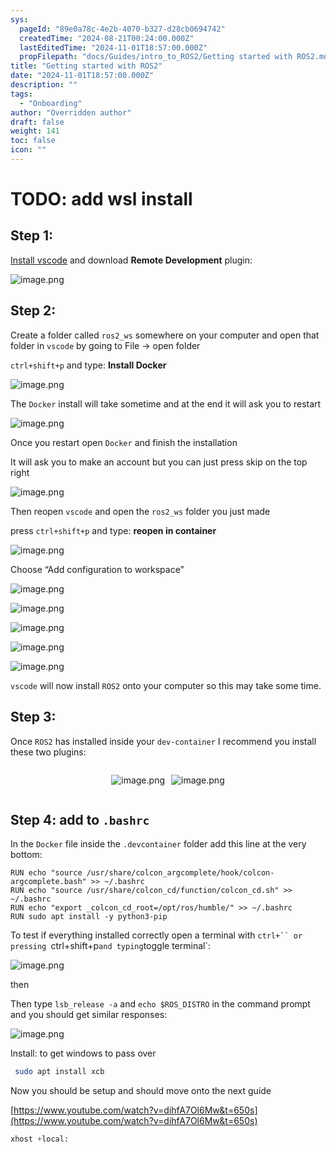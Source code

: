 ```yaml
---
sys:
  pageId: "89e0a78c-4e2b-4070-b327-d28cb0694742"
  createdTime: "2024-08-21T00:24:00.000Z"
  lastEditedTime: "2024-11-01T18:57:00.000Z"
  propFilepath: "docs/Guides/intro_to_ROS2/Getting started with ROS2.md"
title: "Getting started with ROS2"
date: "2024-11-01T18:57:00.000Z"
description: ""
tags:
  - "Onboarding"
author: "Overridden author"
draft: false
weight: 141
toc: false
icon: ""
---
```


# TODO: add wsl install

## Step 1:

[Install vscode](https://code.visualstudio.com/download) and download **Remote Development** plugin:

![image.png](https://prod-files-secure.s3.us-west-2.amazonaws.com/d518164a-d88e-44d1-a4ee-3adb3bd8bce0/efb52993-1881-4a40-b95e-6f020334f022/image.png?X-Amz-Algorithm=AWS4-HMAC-SHA256&X-Amz-Content-Sha256=UNSIGNED-PAYLOAD&X-Amz-Credential=ASIAZI2LB4665VI2RBEZ%2F20250418%2Fus-west-2%2Fs3%2Faws4_request&X-Amz-Date=20250418T220757Z&X-Amz-Expires=3600&X-Amz-Security-Token=IQoJb3JpZ2luX2VjEPb%2F%2F%2F%2F%2F%2F%2F%2F%2F%2FwEaCXVzLXdlc3QtMiJGMEQCIDu7s4TaUZAts5%2BjuDi3%2FWxe50BKU3ZvpuiGY24ZTRCtAiAYjeu9NhVFA8wf31K8Mt%2Bqj5A62TbWB4j0OdFKcL%2FtdSr%2FAwh%2FEAAaDDYzNzQyMzE4MzgwNSIMnuFkQiV81%2Fgu2p1WKtwD9oEJaJcGQMMQ8UjTjWKWgnwa4gkAhpe%2Fz8C0U%2FjVMOylon9wdAJIGidp7e8jMCfgsvik6V2HTKl1L%2BAzOw3w0GcRCoeDter7pdhgpNn574wL4%2F90IPuSHgJejAKbF7NPTowF65Pr%2FEctW8qi1thPi7bLI6WGqiny9Z%2BUH9eRQ9sDdujW6Z0EAl9YUE%2FEkugz1gm4vGNKooVuW8HE2DhCPOs%2FVbg%2FHytkSrlunEnaqEkSFYtDpe5bqXWr%2F2xw7xdSgM45Brl7j8spd7%2BgAaZzeQqixg%2Fn5kOL4w0h34hxfHMLLWYDbdv33job%2FGCOe2DCzJ7Iy3MFzdmA0cBsaiAkKpc8E6I3mXP6Ya6zVJOF2lq45X6z2wkcl6gCbGYHynYD4g%2FPIPlQMhguPL%2BPgyfjE4iv5MozdSMVf887OAo4ZxXAfE3DB9iT1dHHtpde6EbUCU7hZjWqbhmkgDclN%2FVupvfplwgy8hYms8aF%2FYUQvI1ZEYSdySAxMNwn51VM8%2BNtAiCX0qB6uDPRCsqIPcqH%2BlzsDBiVcETIh%2BDXkQa2GcrPSCMXXaKm39NQJ%2B9YqSZxV02lfbvDoJ39fPfd7WicnolUVKNyFZDHvCafhOsixS0pxyAKE9%2Bvgg890k4wyZiLwAY6pgGCXSluffNOowrDwSq2mRtXQhUKcibK5JylJIQLivW3T9dbgaor1l7nr7x4Ip4cuDLjegIZC6IeY51QMNaOJJfUtRECAmeDwi3aLlP%2FFfixedM9tQWCKu9z41HdTmuk3M6kjsTVh0AiLTwYFCR76%2Biwy2L4NuqmQmsa6fPXCSCkIOMDxycS3LH9Z0598tJkuEucaMm42du3nwLFldacZT54ZBRuUKtU&X-Amz-Signature=dade82a817829ec79e462531e541aa32ce58ee05f6e11e5d20c5505d4be5b29e&X-Amz-SignedHeaders=host&x-id=GetObject)

## Step 2:

Create a folder called `ros2_ws` somewhere on your computer and open that folder in `vscode` by going to File → open folder 

`ctrl+shift+p` and type: **Install Docker**

![image.png](https://prod-files-secure.s3.us-west-2.amazonaws.com/d518164a-d88e-44d1-a4ee-3adb3bd8bce0/2269dc0e-1cd5-47ff-bceb-c04ad9b2eab0/image.png?X-Amz-Algorithm=AWS4-HMAC-SHA256&X-Amz-Content-Sha256=UNSIGNED-PAYLOAD&X-Amz-Credential=ASIAZI2LB4665VI2RBEZ%2F20250418%2Fus-west-2%2Fs3%2Faws4_request&X-Amz-Date=20250418T220758Z&X-Amz-Expires=3600&X-Amz-Security-Token=IQoJb3JpZ2luX2VjEPb%2F%2F%2F%2F%2F%2F%2F%2F%2F%2FwEaCXVzLXdlc3QtMiJGMEQCIDu7s4TaUZAts5%2BjuDi3%2FWxe50BKU3ZvpuiGY24ZTRCtAiAYjeu9NhVFA8wf31K8Mt%2Bqj5A62TbWB4j0OdFKcL%2FtdSr%2FAwh%2FEAAaDDYzNzQyMzE4MzgwNSIMnuFkQiV81%2Fgu2p1WKtwD9oEJaJcGQMMQ8UjTjWKWgnwa4gkAhpe%2Fz8C0U%2FjVMOylon9wdAJIGidp7e8jMCfgsvik6V2HTKl1L%2BAzOw3w0GcRCoeDter7pdhgpNn574wL4%2F90IPuSHgJejAKbF7NPTowF65Pr%2FEctW8qi1thPi7bLI6WGqiny9Z%2BUH9eRQ9sDdujW6Z0EAl9YUE%2FEkugz1gm4vGNKooVuW8HE2DhCPOs%2FVbg%2FHytkSrlunEnaqEkSFYtDpe5bqXWr%2F2xw7xdSgM45Brl7j8spd7%2BgAaZzeQqixg%2Fn5kOL4w0h34hxfHMLLWYDbdv33job%2FGCOe2DCzJ7Iy3MFzdmA0cBsaiAkKpc8E6I3mXP6Ya6zVJOF2lq45X6z2wkcl6gCbGYHynYD4g%2FPIPlQMhguPL%2BPgyfjE4iv5MozdSMVf887OAo4ZxXAfE3DB9iT1dHHtpde6EbUCU7hZjWqbhmkgDclN%2FVupvfplwgy8hYms8aF%2FYUQvI1ZEYSdySAxMNwn51VM8%2BNtAiCX0qB6uDPRCsqIPcqH%2BlzsDBiVcETIh%2BDXkQa2GcrPSCMXXaKm39NQJ%2B9YqSZxV02lfbvDoJ39fPfd7WicnolUVKNyFZDHvCafhOsixS0pxyAKE9%2Bvgg890k4wyZiLwAY6pgGCXSluffNOowrDwSq2mRtXQhUKcibK5JylJIQLivW3T9dbgaor1l7nr7x4Ip4cuDLjegIZC6IeY51QMNaOJJfUtRECAmeDwi3aLlP%2FFfixedM9tQWCKu9z41HdTmuk3M6kjsTVh0AiLTwYFCR76%2Biwy2L4NuqmQmsa6fPXCSCkIOMDxycS3LH9Z0598tJkuEucaMm42du3nwLFldacZT54ZBRuUKtU&X-Amz-Signature=a4c1107d520ebe48e86d4391a6f371964b4ae8cfd4a0012b966a74a0935d8fbc&X-Amz-SignedHeaders=host&x-id=GetObject)

The `Docker` install will take sometime and at the end it will ask you to restart

![image.png](https://prod-files-secure.s3.us-west-2.amazonaws.com/d518164a-d88e-44d1-a4ee-3adb3bd8bce0/ed233f78-be33-4b1f-b89c-9c346c0e961e/image.png?X-Amz-Algorithm=AWS4-HMAC-SHA256&X-Amz-Content-Sha256=UNSIGNED-PAYLOAD&X-Amz-Credential=ASIAZI2LB4665VI2RBEZ%2F20250418%2Fus-west-2%2Fs3%2Faws4_request&X-Amz-Date=20250418T220758Z&X-Amz-Expires=3600&X-Amz-Security-Token=IQoJb3JpZ2luX2VjEPb%2F%2F%2F%2F%2F%2F%2F%2F%2F%2FwEaCXVzLXdlc3QtMiJGMEQCIDu7s4TaUZAts5%2BjuDi3%2FWxe50BKU3ZvpuiGY24ZTRCtAiAYjeu9NhVFA8wf31K8Mt%2Bqj5A62TbWB4j0OdFKcL%2FtdSr%2FAwh%2FEAAaDDYzNzQyMzE4MzgwNSIMnuFkQiV81%2Fgu2p1WKtwD9oEJaJcGQMMQ8UjTjWKWgnwa4gkAhpe%2Fz8C0U%2FjVMOylon9wdAJIGidp7e8jMCfgsvik6V2HTKl1L%2BAzOw3w0GcRCoeDter7pdhgpNn574wL4%2F90IPuSHgJejAKbF7NPTowF65Pr%2FEctW8qi1thPi7bLI6WGqiny9Z%2BUH9eRQ9sDdujW6Z0EAl9YUE%2FEkugz1gm4vGNKooVuW8HE2DhCPOs%2FVbg%2FHytkSrlunEnaqEkSFYtDpe5bqXWr%2F2xw7xdSgM45Brl7j8spd7%2BgAaZzeQqixg%2Fn5kOL4w0h34hxfHMLLWYDbdv33job%2FGCOe2DCzJ7Iy3MFzdmA0cBsaiAkKpc8E6I3mXP6Ya6zVJOF2lq45X6z2wkcl6gCbGYHynYD4g%2FPIPlQMhguPL%2BPgyfjE4iv5MozdSMVf887OAo4ZxXAfE3DB9iT1dHHtpde6EbUCU7hZjWqbhmkgDclN%2FVupvfplwgy8hYms8aF%2FYUQvI1ZEYSdySAxMNwn51VM8%2BNtAiCX0qB6uDPRCsqIPcqH%2BlzsDBiVcETIh%2BDXkQa2GcrPSCMXXaKm39NQJ%2B9YqSZxV02lfbvDoJ39fPfd7WicnolUVKNyFZDHvCafhOsixS0pxyAKE9%2Bvgg890k4wyZiLwAY6pgGCXSluffNOowrDwSq2mRtXQhUKcibK5JylJIQLivW3T9dbgaor1l7nr7x4Ip4cuDLjegIZC6IeY51QMNaOJJfUtRECAmeDwi3aLlP%2FFfixedM9tQWCKu9z41HdTmuk3M6kjsTVh0AiLTwYFCR76%2Biwy2L4NuqmQmsa6fPXCSCkIOMDxycS3LH9Z0598tJkuEucaMm42du3nwLFldacZT54ZBRuUKtU&X-Amz-Signature=37e817d328279a48c08d06136d59ae19f9ec3edce047dad92acc3ee2c28a34d2&X-Amz-SignedHeaders=host&x-id=GetObject)

Once you restart open `Docker` and finish the installation

It will ask you to make an account but you can just press skip on the top right

![image.png](https://prod-files-secure.s3.us-west-2.amazonaws.com/d518164a-d88e-44d1-a4ee-3adb3bd8bce0/21010ad9-1659-4fd9-9f59-9932a09b2a3d/image.png?X-Amz-Algorithm=AWS4-HMAC-SHA256&X-Amz-Content-Sha256=UNSIGNED-PAYLOAD&X-Amz-Credential=ASIAZI2LB4665VI2RBEZ%2F20250418%2Fus-west-2%2Fs3%2Faws4_request&X-Amz-Date=20250418T220758Z&X-Amz-Expires=3600&X-Amz-Security-Token=IQoJb3JpZ2luX2VjEPb%2F%2F%2F%2F%2F%2F%2F%2F%2F%2FwEaCXVzLXdlc3QtMiJGMEQCIDu7s4TaUZAts5%2BjuDi3%2FWxe50BKU3ZvpuiGY24ZTRCtAiAYjeu9NhVFA8wf31K8Mt%2Bqj5A62TbWB4j0OdFKcL%2FtdSr%2FAwh%2FEAAaDDYzNzQyMzE4MzgwNSIMnuFkQiV81%2Fgu2p1WKtwD9oEJaJcGQMMQ8UjTjWKWgnwa4gkAhpe%2Fz8C0U%2FjVMOylon9wdAJIGidp7e8jMCfgsvik6V2HTKl1L%2BAzOw3w0GcRCoeDter7pdhgpNn574wL4%2F90IPuSHgJejAKbF7NPTowF65Pr%2FEctW8qi1thPi7bLI6WGqiny9Z%2BUH9eRQ9sDdujW6Z0EAl9YUE%2FEkugz1gm4vGNKooVuW8HE2DhCPOs%2FVbg%2FHytkSrlunEnaqEkSFYtDpe5bqXWr%2F2xw7xdSgM45Brl7j8spd7%2BgAaZzeQqixg%2Fn5kOL4w0h34hxfHMLLWYDbdv33job%2FGCOe2DCzJ7Iy3MFzdmA0cBsaiAkKpc8E6I3mXP6Ya6zVJOF2lq45X6z2wkcl6gCbGYHynYD4g%2FPIPlQMhguPL%2BPgyfjE4iv5MozdSMVf887OAo4ZxXAfE3DB9iT1dHHtpde6EbUCU7hZjWqbhmkgDclN%2FVupvfplwgy8hYms8aF%2FYUQvI1ZEYSdySAxMNwn51VM8%2BNtAiCX0qB6uDPRCsqIPcqH%2BlzsDBiVcETIh%2BDXkQa2GcrPSCMXXaKm39NQJ%2B9YqSZxV02lfbvDoJ39fPfd7WicnolUVKNyFZDHvCafhOsixS0pxyAKE9%2Bvgg890k4wyZiLwAY6pgGCXSluffNOowrDwSq2mRtXQhUKcibK5JylJIQLivW3T9dbgaor1l7nr7x4Ip4cuDLjegIZC6IeY51QMNaOJJfUtRECAmeDwi3aLlP%2FFfixedM9tQWCKu9z41HdTmuk3M6kjsTVh0AiLTwYFCR76%2Biwy2L4NuqmQmsa6fPXCSCkIOMDxycS3LH9Z0598tJkuEucaMm42du3nwLFldacZT54ZBRuUKtU&X-Amz-Signature=0432c154c3d851e5a6bb88f95654afe25e3793bd68a33c72b16b0d34d095bda1&X-Amz-SignedHeaders=host&x-id=GetObject)

Then reopen `vscode` and open the `ros2_ws` folder you just made

press `ctrl+shift+p` and type: **reopen in container**

![image.png](https://prod-files-secure.s3.us-west-2.amazonaws.com/d518164a-d88e-44d1-a4ee-3adb3bd8bce0/4e93b8c2-41ad-488c-8095-c74205196118/image.png?X-Amz-Algorithm=AWS4-HMAC-SHA256&X-Amz-Content-Sha256=UNSIGNED-PAYLOAD&X-Amz-Credential=ASIAZI2LB4665VI2RBEZ%2F20250418%2Fus-west-2%2Fs3%2Faws4_request&X-Amz-Date=20250418T220758Z&X-Amz-Expires=3600&X-Amz-Security-Token=IQoJb3JpZ2luX2VjEPb%2F%2F%2F%2F%2F%2F%2F%2F%2F%2FwEaCXVzLXdlc3QtMiJGMEQCIDu7s4TaUZAts5%2BjuDi3%2FWxe50BKU3ZvpuiGY24ZTRCtAiAYjeu9NhVFA8wf31K8Mt%2Bqj5A62TbWB4j0OdFKcL%2FtdSr%2FAwh%2FEAAaDDYzNzQyMzE4MzgwNSIMnuFkQiV81%2Fgu2p1WKtwD9oEJaJcGQMMQ8UjTjWKWgnwa4gkAhpe%2Fz8C0U%2FjVMOylon9wdAJIGidp7e8jMCfgsvik6V2HTKl1L%2BAzOw3w0GcRCoeDter7pdhgpNn574wL4%2F90IPuSHgJejAKbF7NPTowF65Pr%2FEctW8qi1thPi7bLI6WGqiny9Z%2BUH9eRQ9sDdujW6Z0EAl9YUE%2FEkugz1gm4vGNKooVuW8HE2DhCPOs%2FVbg%2FHytkSrlunEnaqEkSFYtDpe5bqXWr%2F2xw7xdSgM45Brl7j8spd7%2BgAaZzeQqixg%2Fn5kOL4w0h34hxfHMLLWYDbdv33job%2FGCOe2DCzJ7Iy3MFzdmA0cBsaiAkKpc8E6I3mXP6Ya6zVJOF2lq45X6z2wkcl6gCbGYHynYD4g%2FPIPlQMhguPL%2BPgyfjE4iv5MozdSMVf887OAo4ZxXAfE3DB9iT1dHHtpde6EbUCU7hZjWqbhmkgDclN%2FVupvfplwgy8hYms8aF%2FYUQvI1ZEYSdySAxMNwn51VM8%2BNtAiCX0qB6uDPRCsqIPcqH%2BlzsDBiVcETIh%2BDXkQa2GcrPSCMXXaKm39NQJ%2B9YqSZxV02lfbvDoJ39fPfd7WicnolUVKNyFZDHvCafhOsixS0pxyAKE9%2Bvgg890k4wyZiLwAY6pgGCXSluffNOowrDwSq2mRtXQhUKcibK5JylJIQLivW3T9dbgaor1l7nr7x4Ip4cuDLjegIZC6IeY51QMNaOJJfUtRECAmeDwi3aLlP%2FFfixedM9tQWCKu9z41HdTmuk3M6kjsTVh0AiLTwYFCR76%2Biwy2L4NuqmQmsa6fPXCSCkIOMDxycS3LH9Z0598tJkuEucaMm42du3nwLFldacZT54ZBRuUKtU&X-Amz-Signature=384c391ce4132429a833875e1647b507abc735747d92326ff35a180e70487eea&X-Amz-SignedHeaders=host&x-id=GetObject)

Choose “Add configuration to workspace”

![image.png](https://prod-files-secure.s3.us-west-2.amazonaws.com/d518164a-d88e-44d1-a4ee-3adb3bd8bce0/9560b282-5060-4989-ba37-97e7b2c22476/image.png?X-Amz-Algorithm=AWS4-HMAC-SHA256&X-Amz-Content-Sha256=UNSIGNED-PAYLOAD&X-Amz-Credential=ASIAZI2LB4665VI2RBEZ%2F20250418%2Fus-west-2%2Fs3%2Faws4_request&X-Amz-Date=20250418T220758Z&X-Amz-Expires=3600&X-Amz-Security-Token=IQoJb3JpZ2luX2VjEPb%2F%2F%2F%2F%2F%2F%2F%2F%2F%2FwEaCXVzLXdlc3QtMiJGMEQCIDu7s4TaUZAts5%2BjuDi3%2FWxe50BKU3ZvpuiGY24ZTRCtAiAYjeu9NhVFA8wf31K8Mt%2Bqj5A62TbWB4j0OdFKcL%2FtdSr%2FAwh%2FEAAaDDYzNzQyMzE4MzgwNSIMnuFkQiV81%2Fgu2p1WKtwD9oEJaJcGQMMQ8UjTjWKWgnwa4gkAhpe%2Fz8C0U%2FjVMOylon9wdAJIGidp7e8jMCfgsvik6V2HTKl1L%2BAzOw3w0GcRCoeDter7pdhgpNn574wL4%2F90IPuSHgJejAKbF7NPTowF65Pr%2FEctW8qi1thPi7bLI6WGqiny9Z%2BUH9eRQ9sDdujW6Z0EAl9YUE%2FEkugz1gm4vGNKooVuW8HE2DhCPOs%2FVbg%2FHytkSrlunEnaqEkSFYtDpe5bqXWr%2F2xw7xdSgM45Brl7j8spd7%2BgAaZzeQqixg%2Fn5kOL4w0h34hxfHMLLWYDbdv33job%2FGCOe2DCzJ7Iy3MFzdmA0cBsaiAkKpc8E6I3mXP6Ya6zVJOF2lq45X6z2wkcl6gCbGYHynYD4g%2FPIPlQMhguPL%2BPgyfjE4iv5MozdSMVf887OAo4ZxXAfE3DB9iT1dHHtpde6EbUCU7hZjWqbhmkgDclN%2FVupvfplwgy8hYms8aF%2FYUQvI1ZEYSdySAxMNwn51VM8%2BNtAiCX0qB6uDPRCsqIPcqH%2BlzsDBiVcETIh%2BDXkQa2GcrPSCMXXaKm39NQJ%2B9YqSZxV02lfbvDoJ39fPfd7WicnolUVKNyFZDHvCafhOsixS0pxyAKE9%2Bvgg890k4wyZiLwAY6pgGCXSluffNOowrDwSq2mRtXQhUKcibK5JylJIQLivW3T9dbgaor1l7nr7x4Ip4cuDLjegIZC6IeY51QMNaOJJfUtRECAmeDwi3aLlP%2FFfixedM9tQWCKu9z41HdTmuk3M6kjsTVh0AiLTwYFCR76%2Biwy2L4NuqmQmsa6fPXCSCkIOMDxycS3LH9Z0598tJkuEucaMm42du3nwLFldacZT54ZBRuUKtU&X-Amz-Signature=93864c228dd9f1121b106e33d38a70a047598ca5c2f87e07ac644a23b977af02&X-Amz-SignedHeaders=host&x-id=GetObject)

![image.png](https://prod-files-secure.s3.us-west-2.amazonaws.com/d518164a-d88e-44d1-a4ee-3adb3bd8bce0/2ee63f81-886b-48e8-a553-dc6e5eac99e4/image.png?X-Amz-Algorithm=AWS4-HMAC-SHA256&X-Amz-Content-Sha256=UNSIGNED-PAYLOAD&X-Amz-Credential=ASIAZI2LB4665VI2RBEZ%2F20250418%2Fus-west-2%2Fs3%2Faws4_request&X-Amz-Date=20250418T220757Z&X-Amz-Expires=3600&X-Amz-Security-Token=IQoJb3JpZ2luX2VjEPb%2F%2F%2F%2F%2F%2F%2F%2F%2F%2FwEaCXVzLXdlc3QtMiJGMEQCIDu7s4TaUZAts5%2BjuDi3%2FWxe50BKU3ZvpuiGY24ZTRCtAiAYjeu9NhVFA8wf31K8Mt%2Bqj5A62TbWB4j0OdFKcL%2FtdSr%2FAwh%2FEAAaDDYzNzQyMzE4MzgwNSIMnuFkQiV81%2Fgu2p1WKtwD9oEJaJcGQMMQ8UjTjWKWgnwa4gkAhpe%2Fz8C0U%2FjVMOylon9wdAJIGidp7e8jMCfgsvik6V2HTKl1L%2BAzOw3w0GcRCoeDter7pdhgpNn574wL4%2F90IPuSHgJejAKbF7NPTowF65Pr%2FEctW8qi1thPi7bLI6WGqiny9Z%2BUH9eRQ9sDdujW6Z0EAl9YUE%2FEkugz1gm4vGNKooVuW8HE2DhCPOs%2FVbg%2FHytkSrlunEnaqEkSFYtDpe5bqXWr%2F2xw7xdSgM45Brl7j8spd7%2BgAaZzeQqixg%2Fn5kOL4w0h34hxfHMLLWYDbdv33job%2FGCOe2DCzJ7Iy3MFzdmA0cBsaiAkKpc8E6I3mXP6Ya6zVJOF2lq45X6z2wkcl6gCbGYHynYD4g%2FPIPlQMhguPL%2BPgyfjE4iv5MozdSMVf887OAo4ZxXAfE3DB9iT1dHHtpde6EbUCU7hZjWqbhmkgDclN%2FVupvfplwgy8hYms8aF%2FYUQvI1ZEYSdySAxMNwn51VM8%2BNtAiCX0qB6uDPRCsqIPcqH%2BlzsDBiVcETIh%2BDXkQa2GcrPSCMXXaKm39NQJ%2B9YqSZxV02lfbvDoJ39fPfd7WicnolUVKNyFZDHvCafhOsixS0pxyAKE9%2Bvgg890k4wyZiLwAY6pgGCXSluffNOowrDwSq2mRtXQhUKcibK5JylJIQLivW3T9dbgaor1l7nr7x4Ip4cuDLjegIZC6IeY51QMNaOJJfUtRECAmeDwi3aLlP%2FFfixedM9tQWCKu9z41HdTmuk3M6kjsTVh0AiLTwYFCR76%2Biwy2L4NuqmQmsa6fPXCSCkIOMDxycS3LH9Z0598tJkuEucaMm42du3nwLFldacZT54ZBRuUKtU&X-Amz-Signature=c53b6a81d2a28d32f96a107408dba5c3309d010c0a912cc115806bc859c719de&X-Amz-SignedHeaders=host&x-id=GetObject)

![image.png](https://prod-files-secure.s3.us-west-2.amazonaws.com/d518164a-d88e-44d1-a4ee-3adb3bd8bce0/ae1580b2-b048-407e-aed9-b584224a7a04/image.png?X-Amz-Algorithm=AWS4-HMAC-SHA256&X-Amz-Content-Sha256=UNSIGNED-PAYLOAD&X-Amz-Credential=ASIAZI2LB4665VI2RBEZ%2F20250418%2Fus-west-2%2Fs3%2Faws4_request&X-Amz-Date=20250418T220758Z&X-Amz-Expires=3600&X-Amz-Security-Token=IQoJb3JpZ2luX2VjEPb%2F%2F%2F%2F%2F%2F%2F%2F%2F%2FwEaCXVzLXdlc3QtMiJGMEQCIDu7s4TaUZAts5%2BjuDi3%2FWxe50BKU3ZvpuiGY24ZTRCtAiAYjeu9NhVFA8wf31K8Mt%2Bqj5A62TbWB4j0OdFKcL%2FtdSr%2FAwh%2FEAAaDDYzNzQyMzE4MzgwNSIMnuFkQiV81%2Fgu2p1WKtwD9oEJaJcGQMMQ8UjTjWKWgnwa4gkAhpe%2Fz8C0U%2FjVMOylon9wdAJIGidp7e8jMCfgsvik6V2HTKl1L%2BAzOw3w0GcRCoeDter7pdhgpNn574wL4%2F90IPuSHgJejAKbF7NPTowF65Pr%2FEctW8qi1thPi7bLI6WGqiny9Z%2BUH9eRQ9sDdujW6Z0EAl9YUE%2FEkugz1gm4vGNKooVuW8HE2DhCPOs%2FVbg%2FHytkSrlunEnaqEkSFYtDpe5bqXWr%2F2xw7xdSgM45Brl7j8spd7%2BgAaZzeQqixg%2Fn5kOL4w0h34hxfHMLLWYDbdv33job%2FGCOe2DCzJ7Iy3MFzdmA0cBsaiAkKpc8E6I3mXP6Ya6zVJOF2lq45X6z2wkcl6gCbGYHynYD4g%2FPIPlQMhguPL%2BPgyfjE4iv5MozdSMVf887OAo4ZxXAfE3DB9iT1dHHtpde6EbUCU7hZjWqbhmkgDclN%2FVupvfplwgy8hYms8aF%2FYUQvI1ZEYSdySAxMNwn51VM8%2BNtAiCX0qB6uDPRCsqIPcqH%2BlzsDBiVcETIh%2BDXkQa2GcrPSCMXXaKm39NQJ%2B9YqSZxV02lfbvDoJ39fPfd7WicnolUVKNyFZDHvCafhOsixS0pxyAKE9%2Bvgg890k4wyZiLwAY6pgGCXSluffNOowrDwSq2mRtXQhUKcibK5JylJIQLivW3T9dbgaor1l7nr7x4Ip4cuDLjegIZC6IeY51QMNaOJJfUtRECAmeDwi3aLlP%2FFfixedM9tQWCKu9z41HdTmuk3M6kjsTVh0AiLTwYFCR76%2Biwy2L4NuqmQmsa6fPXCSCkIOMDxycS3LH9Z0598tJkuEucaMm42du3nwLFldacZT54ZBRuUKtU&X-Amz-Signature=a62bddd7e318e79b84a51c863d9129fd38fe39b6a9c3143859a592c97ada2b2d&X-Amz-SignedHeaders=host&x-id=GetObject)

![image.png](https://prod-files-secure.s3.us-west-2.amazonaws.com/d518164a-d88e-44d1-a4ee-3adb3bd8bce0/53255b28-f75e-430f-b9e3-c0ac8577e42b/image.png?X-Amz-Algorithm=AWS4-HMAC-SHA256&X-Amz-Content-Sha256=UNSIGNED-PAYLOAD&X-Amz-Credential=ASIAZI2LB4665VI2RBEZ%2F20250418%2Fus-west-2%2Fs3%2Faws4_request&X-Amz-Date=20250418T220757Z&X-Amz-Expires=3600&X-Amz-Security-Token=IQoJb3JpZ2luX2VjEPb%2F%2F%2F%2F%2F%2F%2F%2F%2F%2FwEaCXVzLXdlc3QtMiJGMEQCIDu7s4TaUZAts5%2BjuDi3%2FWxe50BKU3ZvpuiGY24ZTRCtAiAYjeu9NhVFA8wf31K8Mt%2Bqj5A62TbWB4j0OdFKcL%2FtdSr%2FAwh%2FEAAaDDYzNzQyMzE4MzgwNSIMnuFkQiV81%2Fgu2p1WKtwD9oEJaJcGQMMQ8UjTjWKWgnwa4gkAhpe%2Fz8C0U%2FjVMOylon9wdAJIGidp7e8jMCfgsvik6V2HTKl1L%2BAzOw3w0GcRCoeDter7pdhgpNn574wL4%2F90IPuSHgJejAKbF7NPTowF65Pr%2FEctW8qi1thPi7bLI6WGqiny9Z%2BUH9eRQ9sDdujW6Z0EAl9YUE%2FEkugz1gm4vGNKooVuW8HE2DhCPOs%2FVbg%2FHytkSrlunEnaqEkSFYtDpe5bqXWr%2F2xw7xdSgM45Brl7j8spd7%2BgAaZzeQqixg%2Fn5kOL4w0h34hxfHMLLWYDbdv33job%2FGCOe2DCzJ7Iy3MFzdmA0cBsaiAkKpc8E6I3mXP6Ya6zVJOF2lq45X6z2wkcl6gCbGYHynYD4g%2FPIPlQMhguPL%2BPgyfjE4iv5MozdSMVf887OAo4ZxXAfE3DB9iT1dHHtpde6EbUCU7hZjWqbhmkgDclN%2FVupvfplwgy8hYms8aF%2FYUQvI1ZEYSdySAxMNwn51VM8%2BNtAiCX0qB6uDPRCsqIPcqH%2BlzsDBiVcETIh%2BDXkQa2GcrPSCMXXaKm39NQJ%2B9YqSZxV02lfbvDoJ39fPfd7WicnolUVKNyFZDHvCafhOsixS0pxyAKE9%2Bvgg890k4wyZiLwAY6pgGCXSluffNOowrDwSq2mRtXQhUKcibK5JylJIQLivW3T9dbgaor1l7nr7x4Ip4cuDLjegIZC6IeY51QMNaOJJfUtRECAmeDwi3aLlP%2FFfixedM9tQWCKu9z41HdTmuk3M6kjsTVh0AiLTwYFCR76%2Biwy2L4NuqmQmsa6fPXCSCkIOMDxycS3LH9Z0598tJkuEucaMm42du3nwLFldacZT54ZBRuUKtU&X-Amz-Signature=ec17eb41e650133700e8f2cea6aed35cd568aebc664ca5d35f2a5332034128bd&X-Amz-SignedHeaders=host&x-id=GetObject)

![image.png](https://prod-files-secure.s3.us-west-2.amazonaws.com/d518164a-d88e-44d1-a4ee-3adb3bd8bce0/7c562767-5af9-4ffb-97d1-327bcdf4ee00/image.png?X-Amz-Algorithm=AWS4-HMAC-SHA256&X-Amz-Content-Sha256=UNSIGNED-PAYLOAD&X-Amz-Credential=ASIAZI2LB4665VI2RBEZ%2F20250418%2Fus-west-2%2Fs3%2Faws4_request&X-Amz-Date=20250418T220758Z&X-Amz-Expires=3600&X-Amz-Security-Token=IQoJb3JpZ2luX2VjEPb%2F%2F%2F%2F%2F%2F%2F%2F%2F%2FwEaCXVzLXdlc3QtMiJGMEQCIDu7s4TaUZAts5%2BjuDi3%2FWxe50BKU3ZvpuiGY24ZTRCtAiAYjeu9NhVFA8wf31K8Mt%2Bqj5A62TbWB4j0OdFKcL%2FtdSr%2FAwh%2FEAAaDDYzNzQyMzE4MzgwNSIMnuFkQiV81%2Fgu2p1WKtwD9oEJaJcGQMMQ8UjTjWKWgnwa4gkAhpe%2Fz8C0U%2FjVMOylon9wdAJIGidp7e8jMCfgsvik6V2HTKl1L%2BAzOw3w0GcRCoeDter7pdhgpNn574wL4%2F90IPuSHgJejAKbF7NPTowF65Pr%2FEctW8qi1thPi7bLI6WGqiny9Z%2BUH9eRQ9sDdujW6Z0EAl9YUE%2FEkugz1gm4vGNKooVuW8HE2DhCPOs%2FVbg%2FHytkSrlunEnaqEkSFYtDpe5bqXWr%2F2xw7xdSgM45Brl7j8spd7%2BgAaZzeQqixg%2Fn5kOL4w0h34hxfHMLLWYDbdv33job%2FGCOe2DCzJ7Iy3MFzdmA0cBsaiAkKpc8E6I3mXP6Ya6zVJOF2lq45X6z2wkcl6gCbGYHynYD4g%2FPIPlQMhguPL%2BPgyfjE4iv5MozdSMVf887OAo4ZxXAfE3DB9iT1dHHtpde6EbUCU7hZjWqbhmkgDclN%2FVupvfplwgy8hYms8aF%2FYUQvI1ZEYSdySAxMNwn51VM8%2BNtAiCX0qB6uDPRCsqIPcqH%2BlzsDBiVcETIh%2BDXkQa2GcrPSCMXXaKm39NQJ%2B9YqSZxV02lfbvDoJ39fPfd7WicnolUVKNyFZDHvCafhOsixS0pxyAKE9%2Bvgg890k4wyZiLwAY6pgGCXSluffNOowrDwSq2mRtXQhUKcibK5JylJIQLivW3T9dbgaor1l7nr7x4Ip4cuDLjegIZC6IeY51QMNaOJJfUtRECAmeDwi3aLlP%2FFfixedM9tQWCKu9z41HdTmuk3M6kjsTVh0AiLTwYFCR76%2Biwy2L4NuqmQmsa6fPXCSCkIOMDxycS3LH9Z0598tJkuEucaMm42du3nwLFldacZT54ZBRuUKtU&X-Amz-Signature=646dac79135beddc469204c3eedad91c357b8847ffc2226033ee11a5a202bcd3&X-Amz-SignedHeaders=host&x-id=GetObject)

`vscode` will now install `ROS2` onto your computer so this may take some time.

## Step 3:

Once `ROS2` has installed inside your `dev-container` I recommend you install these two plugins:

<div style="display: flex;flex-direction: row; column-gap:10px; max-width: 630px;justify-content: center;">
<div>

![image.png](https://prod-files-secure.s3.us-west-2.amazonaws.com/d518164a-d88e-44d1-a4ee-3adb3bd8bce0/3fc3d550-5a54-4ba1-ba6b-faa01cdb7369/image.png?X-Amz-Algorithm=AWS4-HMAC-SHA256&X-Amz-Content-Sha256=UNSIGNED-PAYLOAD&X-Amz-Credential=ASIAZI2LB466Z3GRYLDB%2F20250418%2Fus-west-2%2Fs3%2Faws4_request&X-Amz-Date=20250418T220804Z&X-Amz-Expires=3600&X-Amz-Security-Token=IQoJb3JpZ2luX2VjEPb%2F%2F%2F%2F%2F%2F%2F%2F%2F%2FwEaCXVzLXdlc3QtMiJHMEUCIQCVdffrHHam0i7v1JClPQCV5WscODIyaaCW9TdOiG6YyQIgCsbiwUdnqFgVRRPlAfN4n5mAq5WQRA2v9pa%2FllH0JEoq%2FwMIfxAAGgw2Mzc0MjMxODM4MDUiDG7EX1qcvTHLlgdCjircA8zWh3tM0lieyMBCF3wJacIovCmAug3z5XtcikqhzXYjPBXBMvlAWh%2FaDwcAUBRtyGxnA002UbBlL8SQ%2Bn%2BP85UnHikLsAdbhysTcmr4u8IxxSgVZrmbjGIUl521zCwlVMJfd7gq9fLU3EXnCVi%2BbnVlgOMeTwtUadfmCFUgQqmunV5JyRASPqTFVtfTa87cU1qg1Mwqugd6ds0PQWm6834%2FoVJq%2Fmtw5CBjOdvdf1SyyCYFIxcHOWZNP4S32IgL%2FzDMmaSyXUmR%2FyfC5unzDYGP1iLpiqvSTwqrJGVPr6vcaAiTmSsy1c6YoMfbRD%2FvWMfeXe0T%2ByCCXY78U9A8GQVs3XLFlHmweXhrgSg3ISiDJX%2FnTEy%2BNMXgumjCDA1tkEt%2FchekngLqLXzJMqA9cDZ1gMPzJJKaO4OU5zCDp%2FULGMnruvIJdr2HsuYa0in4sovZ6BDqFeZRKXyMPQVVEQnNwBaM8bZj13qzYIuVzhmpvUJA0%2FS1lihgCVQbYdTpl%2FErxeXdPHk4TSW4Bw0iCoHv6XntHJ9NWcvkvqSLMGC8B1Jswsqkaioc8Y2UnWScq1tJjiJXfn0bKzTJzyWHK2xB5pdu8bT5%2BPr8eeJZTHwBKnMTLujGDpPcuMRvMLSYi8AGOqUBNO4wRFYZ%2B6CzGNVrYYc9EVEMCknw8GCdOJ9276ZmsRPewwkrbDYG2Uq03GaQ%2FxtEBoDep2mvj38fo9C5DCikMEBpoKeG%2F6UUYh1SV4HZoPhYL0HA57kLsjh8bZz0sU8NT63FdDcI2f4ynlc3x1GWpVGwx%2Bjd%2F9mhSze9cgURZnu6qZPfWbZzpN7kiX6EjaCVeiwlsSfyvmrvNS0SunccmXl6Jl4r&X-Amz-Signature=31a3d7a5ade78b626acfaea2e86682847d0f11565a30aa3e4757f14171dc1bfe&X-Amz-SignedHeaders=host&x-id=GetObject)

</div>
<div>

![image.png](https://prod-files-secure.s3.us-west-2.amazonaws.com/d518164a-d88e-44d1-a4ee-3adb3bd8bce0/d994cc66-13c2-4093-a5a3-f84cf4601a82/image.png?X-Amz-Algorithm=AWS4-HMAC-SHA256&X-Amz-Content-Sha256=UNSIGNED-PAYLOAD&X-Amz-Credential=ASIAZI2LB466QDKR2MPT%2F20250418%2Fus-west-2%2Fs3%2Faws4_request&X-Amz-Date=20250418T220804Z&X-Amz-Expires=3600&X-Amz-Security-Token=IQoJb3JpZ2luX2VjEPb%2F%2F%2F%2F%2F%2F%2F%2F%2F%2FwEaCXVzLXdlc3QtMiJIMEYCIQDvxc5JpiVtGZ18nTUG%2Fgf%2FC%2Ba1R8SSLXkySxREm6zeSgIhAORgFFoqHhHhIiOMNX0P5YOt%2FqyYEx9noDGYyn%2FRzoYNKv8DCH8QABoMNjM3NDIzMTgzODA1IgxeQ7njLSihBx%2B%2BCKsq3AMZDAqJhU1JLSqa2NuusUnFDsIR7zaLYLzH6xQMGCOaaDIaDUBusKqMXNPphWEo8I40AQt2alRuOjZZ6%2B%2BDuOET1HL4HbEyTzF2SvKHpeFWR5UvK3mvb1GXqmhctaJc%2BAA0u0KffB%2FbG0glKpldrWMK%2F8BEnp7Hk6haXYEOdUSsuqhbkRLARywkp5EUwuv4hihvPiT1uZzEbVU8%2BsKgq25mzNmROvrQr9CKjHIe3DgWscPWLjUDyU7H6LqhrBbvS%2BnFA3NB508a9tKDtn%2FRlPkEjuqpOq2TyhwYsIjZ2MowcoW4Lp3rHHTP0FWuk49X0mEGKi9TK8UfYRa8AonnYvJbq78puAYacHFq%2FFPO3HHt4oRphmTbvHV%2F2ryJGZB7aSl3u%2FRLiTd867HUg5aIn4EDdwIyI5fakXDXihLSOtoNZHGa8csuxCEt%2F8yDxcdfD6WVumlIC4%2BiIWlGCMADbCj91l3dIFtYMRczVaw3QcbqmCJNJhxDsJRbIiNwypEnpAEOSWkaJOUNCowT3UrqWJJFTHMM%2BDq%2F7AjpFeB9%2B%2FXG6LxCzh6WVra5snisYfmlgCQ8RidmeqZTkKt7yhlRuV8uBGOtoKPR2B%2BmfSA4DiATiVbon76EokgRP4YI%2BTCumIvABjqkAVw4pGwqGQfyHqKfWhHLGOb8Qx%2FnCaE0tVQb3gxd9FVnHLwNS6hh1uW%2Bh9Qhe6PJgzy1r0j9cGoPOLB2KZeaWqOEfaNumv9MEMuXPtwLYu17qK7YjKGgUTgkWa2V9AJTEj3SlXkkgpsixyCCe0n0zjeLupjYk0AVERpShGsxNnOWEwALHASL3dQS6CPKepSn3aV0bY2MvC%2B5TEq4ab2betVTm%2B5b&X-Amz-Signature=19d006677d43220546045eccbc2bf8a11534a9a63b80f5e0a598e092e2f259f8&X-Amz-SignedHeaders=host&x-id=GetObject)

</div>
</div>

## Step 4: add to `.bashrc`

In the `Docker` file inside the `.devcontainer` folder add this line at the very bottom: 

```docker
RUN echo "source /usr/share/colcon_argcomplete/hook/colcon-argcomplete.bash" >> ~/.bashrc
RUN echo "source /usr/share/colcon_cd/function/colcon_cd.sh" >> ~/.bashrc
RUN echo "export _colcon_cd_root=/opt/ros/humble/" >> ~/.bashrc
RUN sudo apt install -y python3-pip 
```

To test if everything installed correctly open a terminal with `ctrl+`` or pressing `ctrl+shift+p` and typing `toggle terminal`:

![image.png](https://prod-files-secure.s3.us-west-2.amazonaws.com/d518164a-d88e-44d1-a4ee-3adb3bd8bce0/6a4943d8-b04e-4c02-9a58-775f3384d1a5/image.png?X-Amz-Algorithm=AWS4-HMAC-SHA256&X-Amz-Content-Sha256=UNSIGNED-PAYLOAD&X-Amz-Credential=ASIAZI2LB4665VI2RBEZ%2F20250418%2Fus-west-2%2Fs3%2Faws4_request&X-Amz-Date=20250418T220757Z&X-Amz-Expires=3600&X-Amz-Security-Token=IQoJb3JpZ2luX2VjEPb%2F%2F%2F%2F%2F%2F%2F%2F%2F%2FwEaCXVzLXdlc3QtMiJGMEQCIDu7s4TaUZAts5%2BjuDi3%2FWxe50BKU3ZvpuiGY24ZTRCtAiAYjeu9NhVFA8wf31K8Mt%2Bqj5A62TbWB4j0OdFKcL%2FtdSr%2FAwh%2FEAAaDDYzNzQyMzE4MzgwNSIMnuFkQiV81%2Fgu2p1WKtwD9oEJaJcGQMMQ8UjTjWKWgnwa4gkAhpe%2Fz8C0U%2FjVMOylon9wdAJIGidp7e8jMCfgsvik6V2HTKl1L%2BAzOw3w0GcRCoeDter7pdhgpNn574wL4%2F90IPuSHgJejAKbF7NPTowF65Pr%2FEctW8qi1thPi7bLI6WGqiny9Z%2BUH9eRQ9sDdujW6Z0EAl9YUE%2FEkugz1gm4vGNKooVuW8HE2DhCPOs%2FVbg%2FHytkSrlunEnaqEkSFYtDpe5bqXWr%2F2xw7xdSgM45Brl7j8spd7%2BgAaZzeQqixg%2Fn5kOL4w0h34hxfHMLLWYDbdv33job%2FGCOe2DCzJ7Iy3MFzdmA0cBsaiAkKpc8E6I3mXP6Ya6zVJOF2lq45X6z2wkcl6gCbGYHynYD4g%2FPIPlQMhguPL%2BPgyfjE4iv5MozdSMVf887OAo4ZxXAfE3DB9iT1dHHtpde6EbUCU7hZjWqbhmkgDclN%2FVupvfplwgy8hYms8aF%2FYUQvI1ZEYSdySAxMNwn51VM8%2BNtAiCX0qB6uDPRCsqIPcqH%2BlzsDBiVcETIh%2BDXkQa2GcrPSCMXXaKm39NQJ%2B9YqSZxV02lfbvDoJ39fPfd7WicnolUVKNyFZDHvCafhOsixS0pxyAKE9%2Bvgg890k4wyZiLwAY6pgGCXSluffNOowrDwSq2mRtXQhUKcibK5JylJIQLivW3T9dbgaor1l7nr7x4Ip4cuDLjegIZC6IeY51QMNaOJJfUtRECAmeDwi3aLlP%2FFfixedM9tQWCKu9z41HdTmuk3M6kjsTVh0AiLTwYFCR76%2Biwy2L4NuqmQmsa6fPXCSCkIOMDxycS3LH9Z0598tJkuEucaMm42du3nwLFldacZT54ZBRuUKtU&X-Amz-Signature=092eeae9bac174423d59a779f6a04980f85b810b7a037b6757437400fb0ecb10&X-Amz-SignedHeaders=host&x-id=GetObject)

then 

Then type `lsb_release -a` and `echo $ROS_DISTRO` in the command prompt and you should get similar responses:

![image.png](https://prod-files-secure.s3.us-west-2.amazonaws.com/d518164a-d88e-44d1-a4ee-3adb3bd8bce0/3e635dec-a805-4e85-8b9e-d000e5b71a4e/image.png?X-Amz-Algorithm=AWS4-HMAC-SHA256&X-Amz-Content-Sha256=UNSIGNED-PAYLOAD&X-Amz-Credential=ASIAZI2LB4665VI2RBEZ%2F20250418%2Fus-west-2%2Fs3%2Faws4_request&X-Amz-Date=20250418T220758Z&X-Amz-Expires=3600&X-Amz-Security-Token=IQoJb3JpZ2luX2VjEPb%2F%2F%2F%2F%2F%2F%2F%2F%2F%2FwEaCXVzLXdlc3QtMiJGMEQCIDu7s4TaUZAts5%2BjuDi3%2FWxe50BKU3ZvpuiGY24ZTRCtAiAYjeu9NhVFA8wf31K8Mt%2Bqj5A62TbWB4j0OdFKcL%2FtdSr%2FAwh%2FEAAaDDYzNzQyMzE4MzgwNSIMnuFkQiV81%2Fgu2p1WKtwD9oEJaJcGQMMQ8UjTjWKWgnwa4gkAhpe%2Fz8C0U%2FjVMOylon9wdAJIGidp7e8jMCfgsvik6V2HTKl1L%2BAzOw3w0GcRCoeDter7pdhgpNn574wL4%2F90IPuSHgJejAKbF7NPTowF65Pr%2FEctW8qi1thPi7bLI6WGqiny9Z%2BUH9eRQ9sDdujW6Z0EAl9YUE%2FEkugz1gm4vGNKooVuW8HE2DhCPOs%2FVbg%2FHytkSrlunEnaqEkSFYtDpe5bqXWr%2F2xw7xdSgM45Brl7j8spd7%2BgAaZzeQqixg%2Fn5kOL4w0h34hxfHMLLWYDbdv33job%2FGCOe2DCzJ7Iy3MFzdmA0cBsaiAkKpc8E6I3mXP6Ya6zVJOF2lq45X6z2wkcl6gCbGYHynYD4g%2FPIPlQMhguPL%2BPgyfjE4iv5MozdSMVf887OAo4ZxXAfE3DB9iT1dHHtpde6EbUCU7hZjWqbhmkgDclN%2FVupvfplwgy8hYms8aF%2FYUQvI1ZEYSdySAxMNwn51VM8%2BNtAiCX0qB6uDPRCsqIPcqH%2BlzsDBiVcETIh%2BDXkQa2GcrPSCMXXaKm39NQJ%2B9YqSZxV02lfbvDoJ39fPfd7WicnolUVKNyFZDHvCafhOsixS0pxyAKE9%2Bvgg890k4wyZiLwAY6pgGCXSluffNOowrDwSq2mRtXQhUKcibK5JylJIQLivW3T9dbgaor1l7nr7x4Ip4cuDLjegIZC6IeY51QMNaOJJfUtRECAmeDwi3aLlP%2FFfixedM9tQWCKu9z41HdTmuk3M6kjsTVh0AiLTwYFCR76%2Biwy2L4NuqmQmsa6fPXCSCkIOMDxycS3LH9Z0598tJkuEucaMm42du3nwLFldacZT54ZBRuUKtU&X-Amz-Signature=ab6e82868d9f622480605af4593298e85b506db0e977fdce7bc061b5c8f22233&X-Amz-SignedHeaders=host&x-id=GetObject)

Install:  to get windows to pass over

```bash
 sudo apt install xcb
```

Now you should be setup and should move onto the next guide 

[https://www.youtube.com/watch?v=dihfA7Ol6Mw&t=650s](https://www.youtube.com/watch?v=dihfA7Ol6Mw&t=650s)

```python
xhost +local:
```
